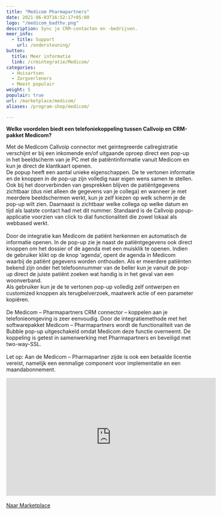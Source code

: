 ```yaml
---
title: "Medicom Pharmapartners"
date: 2021-06-03T16:52:17+05:00
logo: "/medicom_badthv.png"
description: Sync je CRM-contacten en -bedrijven.
meer_info:
  - title: Support
    url: /ondersteuning/
button:
  title: Meer informatie
  link: /crmintegratie/Medicom/
categories:
  - Huisartsen
  - Zorgverleners
  - Meest populair
weight: 5
populair: true
url: /marketplace/medicom/
aliases: /program-shop/medicom/

---
```


**Welke voordelen biedt een telefoniekoppeling tussen Callvoip en CRM-pakket Medicom?**

Met de Medicom Callvoip connector met geintegreerde callregistratie verschijnt er bij een inkomende en/of uitgaande oproep direct een pop-up in het beeldscherm van je PC met de patiëntinformatie vanuit Medicom en kun je direct de klantkaart openen.<br>
De popup heeft een aantal unieke eigenschappen. De te vertonen informatie en de knoppen in de pop-up zijn volledig naar eigen wens samen te stellen. Ook bij het doorverbinden van gesprekken blijven de patiëntgegevens zichtbaar (dus niet alleen de gegevens van je collega) en wanneer je met meerdere beeldschermen werkt, kun je zelf kiezen op welk scherm je de pop-up wilt zien. Daarnaast is zichtbaar welke collega op welke datum en tijd als laatste contact had met dit nummer. Standaard is de Callvoip popup-applicatie voorzien van click to dial functionaliteit die zowel lokaal als webbased werkt. <br>
<br>
Door de integratie kan Medicom de patiënt herkennen en automatisch de informatie openen. In de pop-up zie je naast de patiëntgegevens ook direct knoppen om het dossier of de agenda met een muisklik te openen. Indien de gebruiker klikt op de knop ‘agenda’, opent de agenda in Medicom waarbij de patiënt gegevens worden onthouden. Als er meerdere patiënten bekend zijn onder het telefoonnummer van de beller kun je vanuit de pop-up direct de juiste patiënt zoeken wat handig is in het geval van een woonverband.
<br>
Als gebruiker kun je de te vertonen pop-up volledig zelf ontwerpen en customized knoppen als terugbelverzoek, maatwerk actie of een parameter kopiëren.<br>
<br>
De Medicom – Pharmapartners CRM connector – koppelen aan je telefonieomgeving is zeer eenvoudig. Door de integratiemethode met het softwarepakket Medicom – Pharmapartners wordt de functionaliteit van de Bubble pop-up uitgeschakeld omdat Medicom deze functie overneemt. De koppeling is getest in samenwerking met Pharmapartners en beveiligd met two-way-SSL.<br>
<br>
Let op: Aan de Medicom – Pharmapartner zijde is ook een betaalde licentie vereist, namelijk een eenmalige component voor implementatie en een maandabonnement. <br>
<iframe width="560" height="315" src="https://www.youtube.com/embed/2xl1lTv5L9A" title="YouTube video player" frameborder="0" allow="accelerometer; autoplay; clipboard-write; encrypted-media; gyroscope; picture-in-picture" allowfullscreen></iframe>
<br><br><a href="/marketplace" class="button">Naar Marketplace</a>

